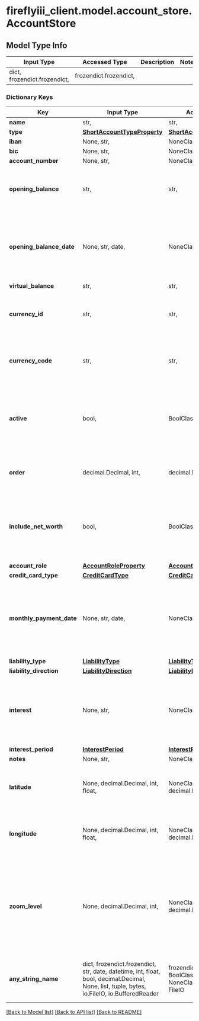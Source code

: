 # fireflyiii_client.model.account_store.AccountStore

## Model Type Info
Input Type | Accessed Type | Description | Notes
------------ | ------------- | ------------- | -------------
dict, frozendict.frozendict,  | frozendict.frozendict,  |  | 

### Dictionary Keys
Key | Input Type | Accessed Type | Description | Notes
------------ | ------------- | ------------- | ------------- | -------------
**name** | str,  | str,  |  | 
**type** | [**ShortAccountTypeProperty**](ShortAccountTypeProperty.md) | [**ShortAccountTypeProperty**](ShortAccountTypeProperty.md) |  | 
**iban** | None, str,  | NoneClass, str,  |  | [optional] 
**bic** | None, str,  | NoneClass, str,  |  | [optional] 
**account_number** | None, str,  | NoneClass, str,  |  | [optional] 
**opening_balance** | str,  | str,  | Represents the opening balance, the initial amount this account holds. | [optional] 
**opening_balance_date** | None, str, date,  | NoneClass, str,  | Represents the date of the opening balance. | [optional] value must conform to RFC-3339 full-date YYYY-MM-DD
**virtual_balance** | str,  | str,  |  | [optional] 
**currency_id** | str,  | str,  | Use either currency_id or currency_code. Defaults to the user&#x27;s default currency. | [optional] 
**currency_code** | str,  | str,  | Use either currency_id or currency_code. Defaults to the user&#x27;s default currency. | [optional] 
**active** | bool,  | BoolClass,  | If omitted, defaults to true. | [optional] if omitted the server will use the default value of True
**order** | decimal.Decimal, int,  | decimal.Decimal,  | Order of the account | [optional] value must be a 32 bit integer
**include_net_worth** | bool,  | BoolClass,  | If omitted, defaults to true. | [optional] if omitted the server will use the default value of True
**account_role** | [**AccountRoleProperty**](AccountRoleProperty.md) | [**AccountRoleProperty**](AccountRoleProperty.md) |  | [optional] 
**credit_card_type** | [**CreditCardType**](CreditCardType.md) | [**CreditCardType**](CreditCardType.md) |  | [optional] 
**monthly_payment_date** | None, str, date,  | NoneClass, str,  | Mandatory when the account_role is ccAsset. Moment at which CC payment installments are asked for by the bank. | [optional] value must conform to RFC-3339 full-date YYYY-MM-DD
**liability_type** | [**LiabilityType**](LiabilityType.md) | [**LiabilityType**](LiabilityType.md) |  | [optional] 
**liability_direction** | [**LiabilityDirection**](LiabilityDirection.md) | [**LiabilityDirection**](LiabilityDirection.md) |  | [optional] 
**interest** | None, str,  | NoneClass, str,  | Mandatory when type is liability. Interest percentage. | [optional] if omitted the server will use the default value of "0"
**interest_period** | [**InterestPeriod**](InterestPeriod.md) | [**InterestPeriod**](InterestPeriod.md) |  | [optional] 
**notes** | None, str,  | NoneClass, str,  |  | [optional] 
**latitude** | None, decimal.Decimal, int, float,  | NoneClass, decimal.Decimal,  | Latitude of the accounts&#x27;s location, if applicable. Can be used to draw a map. | [optional] value must be a 64 bit float
**longitude** | None, decimal.Decimal, int, float,  | NoneClass, decimal.Decimal,  | Latitude of the accounts&#x27;s location, if applicable. Can be used to draw a map. | [optional] value must be a 64 bit float
**zoom_level** | None, decimal.Decimal, int,  | NoneClass, decimal.Decimal,  | Zoom level for the map, if drawn. This to set the box right. Unfortunately this is a proprietary value because each map provider has different zoom levels. | [optional] value must be a 32 bit integer
**any_string_name** | dict, frozendict.frozendict, str, date, datetime, int, float, bool, decimal.Decimal, None, list, tuple, bytes, io.FileIO, io.BufferedReader | frozendict.frozendict, str, BoolClass, decimal.Decimal, NoneClass, tuple, bytes, FileIO | any string name can be used but the value must be the correct type | [optional]

[[Back to Model list]](../../README.md#documentation-for-models) [[Back to API list]](../../README.md#documentation-for-api-endpoints) [[Back to README]](../../README.md)


